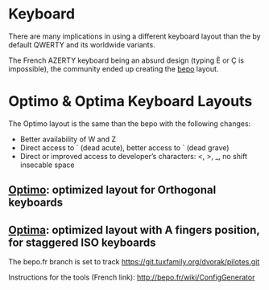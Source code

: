 # Keyboard

There are many implications in using a different keyboard layout than
the by default QWERTY and its worldwide variants. 

The French AZERTY keyboard being an absurd design (typing È or Ç is impossible), the community ended up creating the [bepo](bepo.fr) layout.

# Optimo & Optima Keyboard Layouts

The Optimo layout is the same than the bepo with the following changes:
* Better availability of W and Z
* Direct access to ´ (dead acute), better access to \` (dead grave)
* Direct or improved access to developer’s characters: <, >, \_,
  no shift insecable space

## [Optimo](optimo): optimized layout for Orthogonal keyboards
## [Optima](optima): optimized layout with A fingers position, for staggered ISO keyboards

The bepo.fr branch is set to track https://git.tuxfamily.org/dvorak/pilotes.git

Instructions for the tools (French link): http://bepo.fr/wiki/ConfigGenerator
